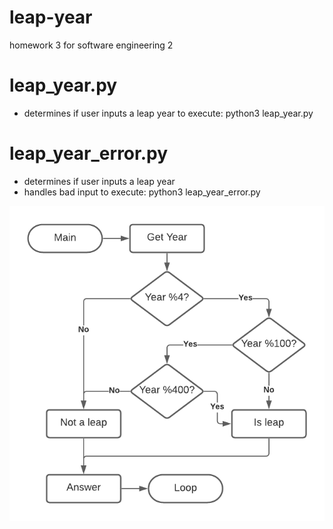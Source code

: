 # leap-year
homework 3 for software engineering 2

# leap_year.py
* determines if user inputs a leap year
to execute: python3 leap_year.py

# leap_year_error.py
* determines if user inputs a leap year
* handles bad input
to execute: python3 leap_year_error.py

![leap year diagram](leap_year_diagram.png)
